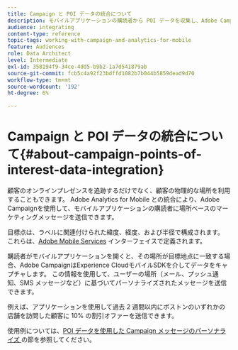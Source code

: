 ```yaml
---
title: Campaign と POI データの統合について
description: モバイルアプリケーションの購読者から POI データを収集し、Adobe Campaignの統合を通じて購読者に場所ベースのマーケティングメッセージを送信します。
audience: integrating
content-type: reference
topic-tags: working-with-campaign-and-analytics-for-mobile
feature: Audiences
role: Data Architect
level: Intermediate
exl-id: 358194f9-34ce-4dd5-b9b2-1a7d541879ab
source-git-commit: fcb5c4a92f23bdffd1082b7b044b5859dead9d70
workflow-type: tm+mt
source-wordcount: '192'
ht-degree: 6%

---
```


# Campaign と POI データの統合について{#about-campaign-points-of-interest-data-integration}

顧客のオンラインプレゼンスを追跡するだけでなく、顧客の物理的な場所を利用することもできます。 Adobe Analytics for Mobile との統合により、Adobe Campaignを使用して、モバイルアプリケーションの購読者に場所ベースのマーケティングメッセージを送信できます。

目標点は、ラベルに関連付けられた緯度、経度、および半径で構成されます。 これらは、[Adobe Mobile Services](https://experienceleague.adobe.com/docs/mobile-services/using/home.html?lang=ja) インターフェイスで定義されます。

購読者がモバイルアプリケーションを開くと、その場所が目標地点に一致する場合、Adobe CampaignはExperience CloudモバイルSDKを介してデータをキャプチャします。 この情報を使用して、ユーザーの場所（メール、プッシュ通知、SMS メッセージなど）に基づいてパーソナライズされたメッセージを送信できます。

例えば、アプリケーションを使用して過去 2 週間以内にボストンのいずれかの店舗を訪問した顧客に 10% の割引オファーを送信できます。

使用例については、[POI データを使用した Campaign メッセージのパーソナライズ &#x200B;](../../integrating/using/personalizing-campaign-messages-with-point-of-interest-data.md) の節を参照してください。

